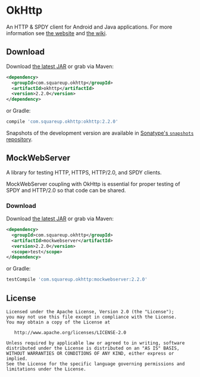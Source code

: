 OkHttp
======

An HTTP & SPDY client for Android and Java applications. For more information see [the website][1] and [the wiki][2].

Download
--------

Download [the latest JAR][3] or grab via Maven:
```xml
<dependency>
  <groupId>com.squareup.okhttp</groupId>
  <artifactId>okhttp</artifactId>
  <version>2.2.0</version>
</dependency>
```
or Gradle:
```groovy
compile 'com.squareup.okhttp:okhttp:2.2.0'
```

Snapshots of the development version are available in [Sonatype's `snapshots` repository][snap].


MockWebServer
-------------

A library for testing HTTP, HTTPS, HTTP/2.0, and SPDY clients.

MockWebServer coupling with OkHttp is essential for proper testing of SPDY and HTTP/2.0 so that code can be shared.

### Download

Download [the latest JAR][4] or grab via Maven:
```xml
<dependency>
  <groupId>com.squareup.okhttp</groupId>
  <artifactId>mockwebserver</artifactId>
  <version>2.2.0</version>
  <scope>test</scope>
</dependency>
```
or Gradle:
```groovy
testCompile 'com.squareup.okhttp:mockwebserver:2.2.0'
```



License
-------

    Licensed under the Apache License, Version 2.0 (the "License");
    you may not use this file except in compliance with the License.
    You may obtain a copy of the License at

       http://www.apache.org/licenses/LICENSE-2.0

    Unless required by applicable law or agreed to in writing, software
    distributed under the License is distributed on an "AS IS" BASIS,
    WITHOUT WARRANTIES OR CONDITIONS OF ANY KIND, either express or implied.
    See the License for the specific language governing permissions and
    limitations under the License.


 [1]: http://square.github.io/okhttp
 [2]: https://github.com/square/okhttp/wiki
 [3]: https://search.maven.org/remote_content?g=com.squareup.okhttp&a=okhttp&v=LATEST
 [4]: https://search.maven.org/remote_content?g=com.squareup.okhttp&a=mockwebserver&v=LATEST
 [snap]: https://oss.sonatype.org/content/repositories/snapshots/
